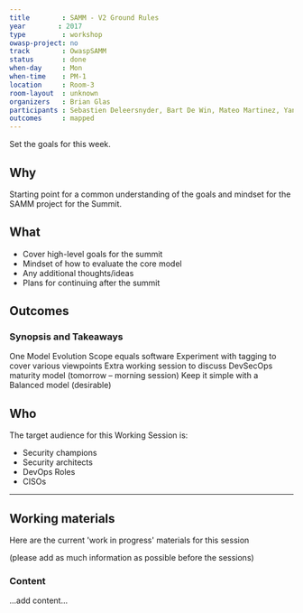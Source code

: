 ```yaml
---
title        : SAMM - V2 Ground Rules
year		: 2017
type         : workshop
owasp-project: no
track        : OwaspSAMM
status       : done
when-day     : Mon
when-time    : PM-1
location     : Room-3
room-layout  : unknown
organizers   : Brian Glas
participants : Sebastien Deleersnyder, Bart De Win, Mateo Martinez, Yan Kravchenko, Timo Pagel, Viktor Lindstrom, Irene Michlin, Fabien Thalgott
outcomes     : mapped
---
```


Set the goals for this week.

## Why

Starting point for a common understanding of the goals and mindset for the SAMM project for the Summit.

## What

- Cover high-level goals for the summit
- Mindset of how to evaluate the core model
- Any additional thoughts/ideas
- Plans for continuing after the summit

## Outcomes

### Synopsis and Takeaways
One Model
Evolution
Scope equals software
Experiment with tagging to cover various viewpoints
Extra working session to discuss DevSecOps maturity model (tomorrow – morning session)
Keep it simple with a Balanced model (desirable)

## Who

The target audience for this Working Session is:

- Security champions
- Security architects
- DevOps Roles
- CISOs

---

## Working materials

Here are the current 'work in progress' materials for this session

(please add as much information as possible before the sessions)

### Content

...add content...
